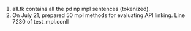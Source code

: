 1. 
	all.tk contains all the pd np mpl sentences (tokenized). 
2. 
	On July 21, prepared 50 mpl methods for evaluating API linking. Line 7230 of test_mpl.conll
